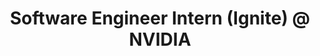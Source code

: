 ---
title: "Software Engineer Intern (Ignite) @ NVIDIA"
logo: "/images/companies/nvidia_logo.svg"
description: "Developed and launched a real-time collaboration platform from scratch. Implemented WebSocket-based features, designed the database schema, and built a responsive front-end using React and Material-UI."
startDate: "2024-05-28"
endDate: "2024-08-16"
current: false
--- 